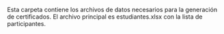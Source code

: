 Esta carpeta contiene los archivos de datos necesarios para la generación de certificados.
El archivo principal es estudiantes.xlsx con la lista de participantes.